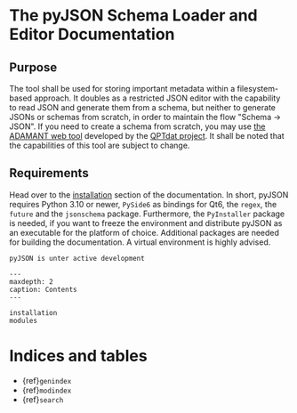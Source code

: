 # The pyJSON Schema Loader and Editor Documentation

## Purpose

The tool shall be used for storing important metadata within a filesystem-based approach. It doubles as a restricted JSON editor with the capability to read JSON and generate
them from a schema, but neither to generate JSONs or schemas from scratch, in order to maintain the flow "Schema -> JSON". If you need to create a schema from scratch, you may
use [the ADAMANT web tool](https://plasma-mds.github.io/adamant/) developed by the [QPTdat project](https://www.forschungsdaten.org/index.php/QPTDat). It shall be noted that
the capabilities of this tool are subject to change.

## Requirements
Head over to the [installation](installation) section of the documentation.
In short, pyJSON requires Python 3.10 or newer, `PySide6` as bindings for Qt6, the `regex`, the `future` and the `jsonschema` package.
Furthermore, the `PyInstaller` package is needed, if you want to freeze the environment and distribute pyJSON as an executable for the platform
of choice. Additional packages are needed for building the documentation. A virtual environment is highly advised.

```{note}
pyJSON is unter active development
```


```{toctree}
---
maxdepth: 2
caption: Contents
---

installation
modules
```

# Indices and tables

- {ref}`genindex`
- {ref}`modindex`
- {ref}`search`